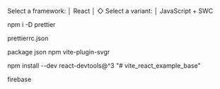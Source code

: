 Select a framework:
│ React
│
◇ Select a variant:
│ JavaScript + SWC

npm i -D prettier

prettierrc.json

package json
npm vite-plugin-svgr

npm install --dev react-devtools@^3
"# vite_react_example_base"

firebase
